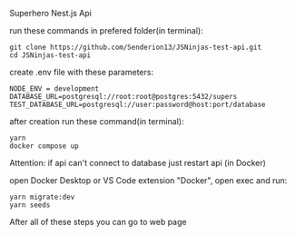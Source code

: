 Superhero Nest.js Api

run these commands in prefered folder(in terminal):

```
git clone https://github.com/Senderion13/JSNinjas-test-api.git
cd JSNinjas-test-api
```

create .env file with these parameters:

```
NODE_ENV = development
DATABASE_URL=postgresql://root:root@postgres:5432/supers
TEST_DATABASE_URL=postgresql://user:password@host:port/database
```

after creation run these command(in terminal):

```
yarn
docker compose up
```
Attention: if api can't connect to database just restart api (in Docker)

open Docker Desktop or VS Code extension "Docker", open exec and run:

```
yarn migrate:dev
yarn seeds
```

After all of these steps you can go to web page
